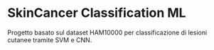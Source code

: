 # SkinCancer Classification ML
Progetto basato sul dataset HAM10000 per classificazione di lesioni cutanee tramite SVM e CNN.
